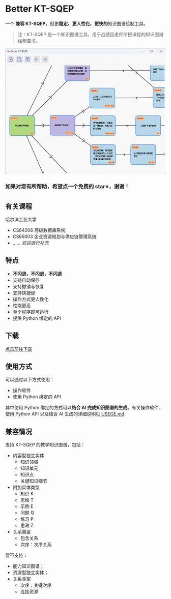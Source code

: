 # Better KT-SQEP

一个 **兼容 KT-SQEP**，但更**稳定、更人性化、更快的**知识图谱绘制工具。

> 注：KT-SQEP 是一个知识图谱工具，用于战德臣老师所授课程的知识图谱绘制要求。

![展示](assets/image.png)

### 如果对您有所帮助，希望点一个免费的 star⭐，谢谢！

## 有关课程

哈尔滨工业大学

- CS64006	高级数据库系统
- CS65003	企业资源规划与供应链管理系统
- *...... 欢迎进行补充*

## 特点

- **不闪退，不闪退，不闪退**
- 支持自动保存
- 支持撤销与恢复
- 支持快捷键
- 操作方式更人性化
- 性能更高
- 单个程序即可运行
- 提供 Python 绑定的 API

## 下载

[点击前往下载](https://github.com/zmsbruce/better_kt_sqep/releases)

## 使用方式

可以通过以下方式使用：

- 操作软件
- 使用 Python 绑定的 API

其中使用 Python 绑定的方式可以**结合 AI 完成知识图谱的生成**。有关操作软件、使用 Python API 以及结合 AI 生成的详细说明见 [USEGE.md](./USAGE.md)

## 兼容情况

支持 KT-SQEP 的教学知识图谱，包括：

- 内容型独立实体
  - 知识领域
  - 知识单元
  - 知识点
  - 关键知识细节
- 附加实体类型
  - 知识 K
  - 思维 T
  - 示例 E
  - 问题 Q
  - 练习 P
  - 思政 Z
- 关系类型
  - 包含关系
  - 次序：次序关系

暂不支持：

- 能力知识图谱；
- 资源型独立实体；
- 关系类型
  - 次序：关键次序
  - 连接资源